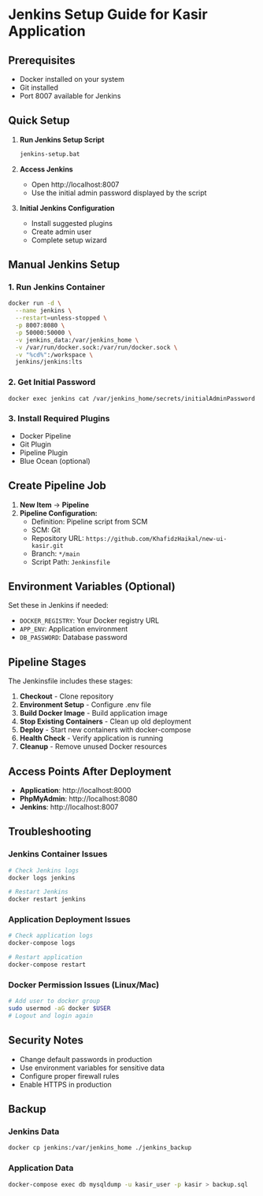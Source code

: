 # Jenkins Setup Guide for Kasir Application

## Prerequisites
- Docker installed on your system
- Git installed
- Port 8007 available for Jenkins

## Quick Setup

1. **Run Jenkins Setup Script**
   ```bash
   jenkins-setup.bat
   ```

2. **Access Jenkins**
   - Open http://localhost:8007
   - Use the initial admin password displayed by the script

3. **Initial Jenkins Configuration**
   - Install suggested plugins
   - Create admin user
   - Complete setup wizard

## Manual Jenkins Setup

### 1. Run Jenkins Container
```bash
docker run -d \
  --name jenkins \
  --restart=unless-stopped \
  -p 8007:8080 \
  -p 50000:50000 \
  -v jenkins_data:/var/jenkins_home \
  -v /var/run/docker.sock:/var/run/docker.sock \
  -v "%cd%":/workspace \
  jenkins/jenkins:lts
```

### 2. Get Initial Password
```bash
docker exec jenkins cat /var/jenkins_home/secrets/initialAdminPassword
```

### 3. Install Required Plugins
- Docker Pipeline
- Git Plugin
- Pipeline Plugin
- Blue Ocean (optional)

## Create Pipeline Job

1. **New Item** → **Pipeline**
2. **Pipeline Configuration:**
   - Definition: Pipeline script from SCM
   - SCM: Git
   - Repository URL: `https://github.com/KhafidzHaikal/new-ui-kasir.git`
   - Branch: `*/main`
   - Script Path: `Jenkinsfile`

## Environment Variables (Optional)
Set these in Jenkins if needed:
- `DOCKER_REGISTRY`: Your Docker registry URL
- `APP_ENV`: Application environment
- `DB_PASSWORD`: Database password

## Pipeline Stages

The Jenkinsfile includes these stages:
1. **Checkout** - Clone repository
2. **Environment Setup** - Configure .env file
3. **Build Docker Image** - Build application image
4. **Stop Existing Containers** - Clean up old deployment
5. **Deploy** - Start new containers with docker-compose
6. **Health Check** - Verify application is running
7. **Cleanup** - Remove unused Docker resources

## Access Points After Deployment

- **Application**: http://localhost:8000
- **PhpMyAdmin**: http://localhost:8080
- **Jenkins**: http://localhost:8007

## Troubleshooting

### Jenkins Container Issues
```bash
# Check Jenkins logs
docker logs jenkins

# Restart Jenkins
docker restart jenkins
```

### Application Deployment Issues
```bash
# Check application logs
docker-compose logs

# Restart application
docker-compose restart
```

### Docker Permission Issues (Linux/Mac)
```bash
# Add user to docker group
sudo usermod -aG docker $USER
# Logout and login again
```

## Security Notes

- Change default passwords in production
- Use environment variables for sensitive data
- Configure proper firewall rules
- Enable HTTPS in production

## Backup

### Jenkins Data
```bash
docker cp jenkins:/var/jenkins_home ./jenkins_backup
```

### Application Data
```bash
docker-compose exec db mysqldump -u kasir_user -p kasir > backup.sql
```